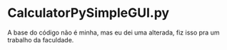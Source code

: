 # CalculatorPySimpleGUI.py
A base do código não é minha, mas eu dei uma alterada, fiz isso pra um trabalho da faculdade.
